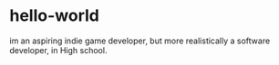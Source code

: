 # hello-world
im an aspiring indie game developer, but more realistically a software developer, in High school.
